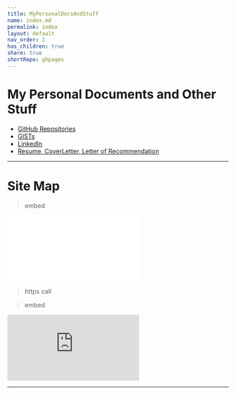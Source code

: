 ```yaml
---
title: MyPersonalDocsAndStuff
name: index.md
permalink: index
layout: default
nav_order: 1
has_children: true
share: true
shortRepo: ghpages
---
```


# My Personal Documents and Other Stuff

- [GitHub Repositories](https://github.com/14paxton?tab=repositories)
- [GISTs](https://gist.github.com/14paxton)
- [LinkedIn](https://www.linkedin.com/in/paxtonbrandon/)
- [Resume, CoverLetter, Letter of Recommendation](https://github.com/14paxton/JobPrep/tree/master/ResumeAndRecommendation)

---

# Site Map

<object width="1000" height="10000" data="../HTMLSnippets/Nav.html" type="text/html"></object>

> embed

<embed type="text/html" src="../HTMLSnippets/Nav.html"/>

> https call

<object data="https://raw.githubusercontent.com/14paxton/14paxton.github.io/blob/master/HTMLSnippets/Nav.html" type="text/html"></object>

> embed

<embed type="text/html" src="https://raw.githubusercontent.com/14paxton/14paxton.github.io/blob/master/HTMLSnippets/Nav.html" >

***